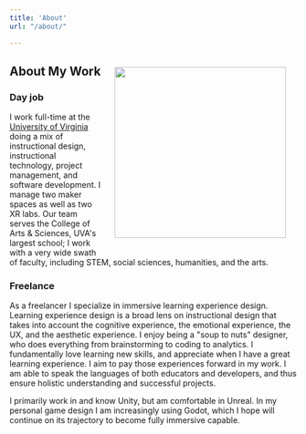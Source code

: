 ```yaml
---
title: 'About'
url: "/about/"

---
```


<img src="/images/about.jpg" align="right" width="300" style="padding: 20px"/>

## About My Work

### Day job

I work full-time at the [University of Virginia](https://learningdesign.as.virginia.edu/jason-bennett) doing a mix of instructional design, instructional technology, project management, and software development. I manage two maker spaces as well as two XR labs. Our team serves the College of Arts & Sciences, UVA's largest school; I work with a very wide swath of faculty, including STEM, social sciences, humanities, and the arts. 

### Freelance

As a freelancer I specialize in immersive learning experience design. Learning experience design is a broad lens on instructional design that takes into account the cognitive experience, the emotional experience, the UX, and the aesthetic experience. I enjoy being a "soup to nuts" designer, who does everything from brainstorming to coding to analytics. I fundamentally love learning new skills, and appreciate when I have a great learning experience. I aim to pay those experiences forward in my work. I am able to speak the languages of both educators and developers, and thus ensure holistic understanding and successful projects. 

I primarily work in and know Unity, but am comfortable in Unreal. In my personal game design I am increasingly using Godot, which I hope will continue on its trajectory to become fully immersive capable. 
